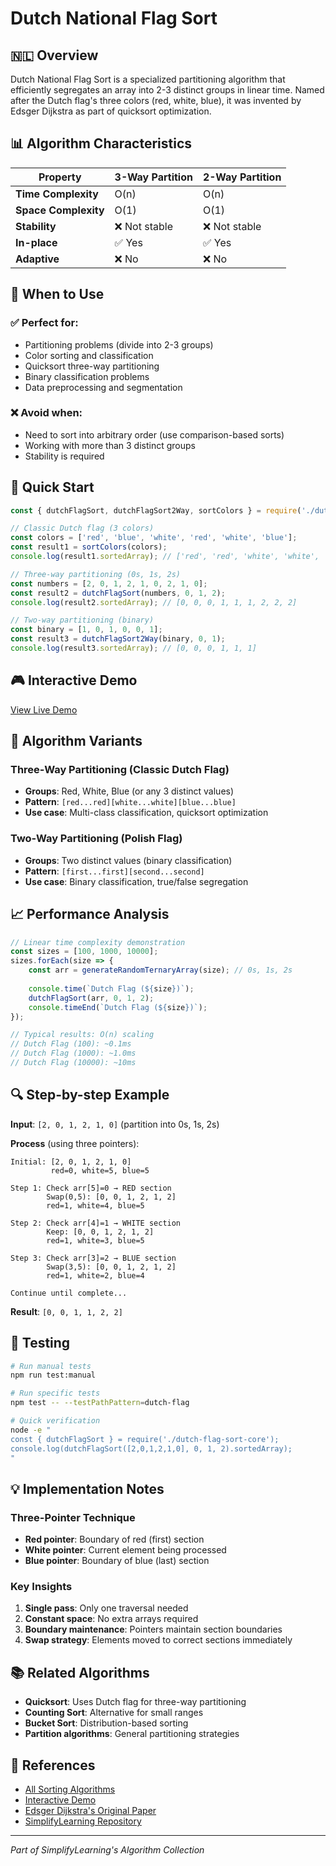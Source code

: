 # Dutch National Flag Sort

## 🇳🇱 Overview
Dutch National Flag Sort is a specialized partitioning algorithm that efficiently segregates an array into 2-3 distinct groups in linear time. Named after the Dutch flag's three colors (red, white, blue), it was invented by Edsger Dijkstra as part of quicksort optimization.

## 📊 Algorithm Characteristics

| Property | 3-Way Partition | 2-Way Partition |
|----------|-----------------|-----------------|
| **Time Complexity** | O(n) | O(n) |
| **Space Complexity** | O(1) | O(1) |
| **Stability** | ❌ Not stable | ❌ Not stable |
| **In-place** | ✅ Yes | ✅ Yes |
| **Adaptive** | ❌ No | ❌ No |

## 🎯 When to Use

### ✅ Perfect for:
- Partitioning problems (divide into 2-3 groups)
- Color sorting and classification
- Quicksort three-way partitioning
- Binary classification problems
- Data preprocessing and segmentation

### ❌ Avoid when:
- Need to sort into arbitrary order (use comparison-based sorts)
- Working with more than 3 distinct groups
- Stability is required

## 🚀 Quick Start

```javascript
const { dutchFlagSort, dutchFlagSort2Way, sortColors } = require('./dutch-flag-sort-core');

// Classic Dutch flag (3 colors)
const colors = ['red', 'blue', 'white', 'red', 'white', 'blue'];
const result1 = sortColors(colors);
console.log(result1.sortedArray); // ['red', 'red', 'white', 'white', 'blue', 'blue']

// Three-way partitioning (0s, 1s, 2s)
const numbers = [2, 0, 1, 2, 1, 0, 2, 1, 0];
const result2 = dutchFlagSort(numbers, 0, 1, 2);
console.log(result2.sortedArray); // [0, 0, 0, 1, 1, 1, 2, 2, 2]

// Two-way partitioning (binary)
const binary = [1, 0, 1, 0, 0, 1];
const result3 = dutchFlagSort2Way(binary, 0, 1);
console.log(result3.sortedArray); // [0, 0, 0, 1, 1, 1]
```

## 🎮 Interactive Demo
[View Live Demo](../../demo.html?algo=sort/dutch-flag-sort)

## 🧮 Algorithm Variants

### Three-Way Partitioning (Classic Dutch Flag)
- **Groups**: Red, White, Blue (or any 3 distinct values)
- **Pattern**: `[red...red][white...white][blue...blue]`
- **Use case**: Multi-class classification, quicksort optimization

### Two-Way Partitioning (Polish Flag)
- **Groups**: Two distinct values (binary classification)
- **Pattern**: `[first...first][second...second]`
- **Use case**: Binary classification, true/false segregation

## 📈 Performance Analysis

```javascript
// Linear time complexity demonstration
const sizes = [100, 1000, 10000];
sizes.forEach(size => {
    const arr = generateRandomTernaryArray(size); // 0s, 1s, 2s
    
    console.time(`Dutch Flag (${size})`);
    dutchFlagSort(arr, 0, 1, 2);
    console.timeEnd(`Dutch Flag (${size})`);
});

// Typical results: O(n) scaling
// Dutch Flag (100): ~0.1ms
// Dutch Flag (1000): ~1.0ms  
// Dutch Flag (10000): ~10ms
```

## 🔍 Step-by-step Example

**Input**: `[2, 0, 1, 2, 1, 0]` (partition into 0s, 1s, 2s)

**Process** (using three pointers):
```
Initial: [2, 0, 1, 2, 1, 0]
         red=0, white=5, blue=5

Step 1: Check arr[5]=0 → RED section
        Swap(0,5): [0, 0, 1, 2, 1, 2]
        red=1, white=4, blue=5

Step 2: Check arr[4]=1 → WHITE section  
        Keep: [0, 0, 1, 2, 1, 2]
        red=1, white=3, blue=5

Step 3: Check arr[3]=2 → BLUE section
        Swap(3,5): [0, 0, 1, 2, 1, 2]
        red=1, white=2, blue=4

Continue until complete...
```

**Result**: `[0, 0, 1, 1, 2, 2]`

## 🧪 Testing

```bash
# Run manual tests
npm run test:manual

# Run specific tests
npm test -- --testPathPattern=dutch-flag

# Quick verification
node -e "
const { dutchFlagSort } = require('./dutch-flag-sort-core');
console.log(dutchFlagSort([2,0,1,2,1,0], 0, 1, 2).sortedArray);
"
```

## 💡 Implementation Notes

### Three-Pointer Technique
- **Red pointer**: Boundary of red (first) section
- **White pointer**: Current element being processed  
- **Blue pointer**: Boundary of blue (last) section

### Key Insights
1. **Single pass**: Only one traversal needed
2. **Constant space**: No extra arrays required
3. **Boundary maintenance**: Pointers maintain section boundaries
4. **Swap strategy**: Elements moved to correct sections immediately

## 📚 Related Algorithms
- **Quicksort**: Uses Dutch flag for three-way partitioning
- **Counting Sort**: Alternative for small ranges
- **Bucket Sort**: Distribution-based sorting
- **Partition algorithms**: General partitioning strategies

## 🔗 References
- [All Sorting Algorithms](../sorting-algorithms.html)
- [Interactive Demo](../../demo.html?algo=sort/dutch-flag-sort)
- [Edsger Dijkstra's Original Paper](https://en.wikipedia.org/wiki/Dutch_national_flag_problem)
- [SimplifyLearning Repository](https://github.com/sachinlala/SimplifyLearning)

---
*Part of SimplifyLearning's Algorithm Collection*